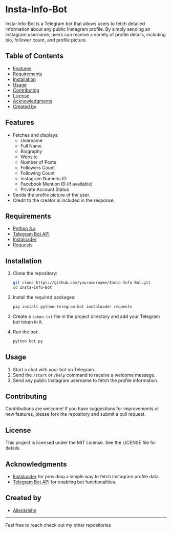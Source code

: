 # Insta-Info-Bot

Insta-Info-Bot is a Telegram bot that allows users to fetch detailed information about any public Instagram profile. By simply sending an Instagram username, users can receive a variety of profile details, including bio, follower count, and profile picture.

## Table of Contents

- [Features](#features)
- [Requirements](#requirements)
- [Installation](#installation)
- [Usage](#usage)
- [Contributing](#contributing)
- [License](#license)
- [Acknowledgments](#acknowledgments)
- [Created by](#created-by)

## Features

- Fetches and displays:
  - Username
  - Full Name
  - Biography
  - Website
  - Number of Posts
  - Followers Count
  - Following Count
  - Instagram Numeric ID
  - Facebook Mention ID (if available)
  - Private Account Status
- Sends the profile picture of the user.
- Credit to the creator is included in the response.

## Requirements

- [Python 3.x](https://www.python.org/downloads/)
- [Telegram Bot API](https://core.telegram.org/bots/api)
- [Instaloader](https://instaloader.github.io/)
- [Requests](https://docs.python-requests.org/en/latest/)

## Installation

1. Clone the repository:

   ```bash
   git clone https://github.com/yourusername/Insta-Info-Bot.git
   cd Insta-Info-Bot
   ```

2. Install the required packages:

   ```bash
   pip install python-telegram-bot instaloader requests
   ```

3. Create a `token.txt` file in the project directory and add your Telegram bot token in it.

4. Run the bot:

   ```bash
   python bot.py
   ```

## Usage

1. Start a chat with your bot on Telegram.
2. Send the `/start` or `/help` command to receive a welcome message.
3. Send any public Instagram username to fetch the profile information.

## Contributing

Contributions are welcome! If you have suggestions for improvements or new features, please fork the repository and submit a pull request.

## License

This project is licensed under the MIT License. See the LICENSE file for details.

## Acknowledgments

- [Instaloader](https://instaloader.github.io/) for providing a simple way to fetch Instagram profile data.
- [Telegram Bot API](https://core.telegram.org/bots/api) for enabling bot functionalities.

## Created by

* [Alienkrishn](https://t.me/Alienkrishn)

---

Feel free to reach check out my other repositories

